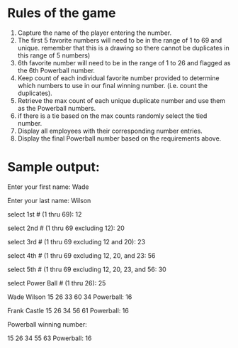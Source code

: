 # Rules of the game

1. Capture the name of the player entering the number.
2. The first 5 favorite numbers will need to be in the 
   range of 1 to 69 and unique. remember that this is a 
   drawing so there cannot be duplicates in this range of 5
   numbers)
3. 6th favorite number will need to be in the range of 1 to 26 
   and flagged as the 6th Powerball number.
4. Keep count of each individual favorite number provided to determine which
   numbers to use in our final winning number. (i.e. count the duplicates).
5. Retrieve the max count of each unique duplicate number and use them as the
   Powerball numbers.
6. if there is a tie based on the max counts randomly select the tied number.
7. Display all employees with their corresponding number entries.
8. Display the final Powerball number based on the requirements above.

# Sample output:

Enter your first name: Wade

Enter your last name: Wilson

select 1st # (1 thru 69): 12

select 2nd # (1 thru 69 excluding 12): 20

select 3rd # (1 thru 69 excluding 12 and 20): 23

select 4th # (1 thru 69 excluding 12, 20, and 23: 56

select 5th # (1 thru 69 excluding 12, 20, 23, and 56: 30

select Power Ball # (1 thru 26): 25



Wade Wilson 15 26 33 60 34 Powerball: 16

Frank Castle 15 26 34 56 61 Powerball: 16



Powerball winning number:

15 26 34 55 63 Powerball: 16
